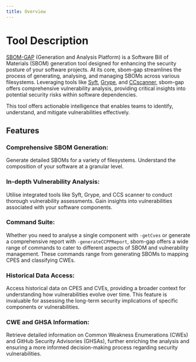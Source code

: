 ```yaml
---
title: Overview
---
```

# Tool Description

[SBOM-GAP](https://github.com/nqminds/SBOM-GAP) (Generation and Analysis Platform)  is a Software Bill of Materials (SBOM) generation tool designed for enhancing the security posture of your software projects. At its core, sbom-gap streamlines the process of generating, analysing, and managing SBOMs across various filesystems. Leveraging tools like [Syft](https://github.com/anchore/syft), [Grype](https://github.com/anchore/grype), and [CCscanner](https://github.com/lkpsg/ccscanner), sbom-gap offers comprehensive vulnerability analysis, providing critical insights into potential security risks within software dependencies.

This tool offers actionable intelligence that enables teams to identify, understand, and mitigate vulnerabilities effectively.

## Features
### Comprehensive SBOM Generation: 
Generate detailed SBOMs for a variety of filesystems. Understand the composition of your software at a granular level.

### In-depth Vulnerability Analysis: 
Utilise integrated tools like Syft, Grype, and CCS scanner to conduct thorough vulnerability assessments. Gain insights into vulnerabilities associated with your software components.

### Command Suite: 
Whether you need to analyse a single component with `-getCves` or generate a comprehensive report with `-generateCCPPReport`, sbom-gap offers a wide range of commands to cater to different aspects of SBOM and vulnerability management. These commands range from generating SBOMs to mapping CPES and classifying CWEs.

### Historical Data Access:
Access historical data on CPES and CVEs, providing a broader context for understanding how vulnerabilities evolve over time. This feature is invaluable for assessing the long-term security implications of specific components or vulnerabilities.

### CWE and GHSA Information:
Retrieve detailed information on Common Weakness Enumerations (CWEs) and GitHub Security Advisories (GHSAs), further enriching the analysis and ensuring a more informed decision-making process regarding security vulnerabilities.


